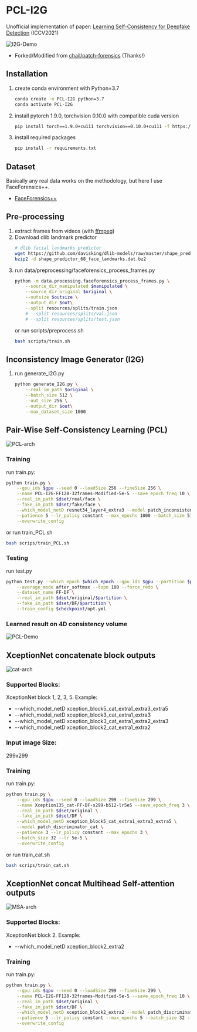 # PCL-I2G
Unofficial implementation of paper: [Learning Self-Consistency for Deepfake Detection](https://arxiv.org/pdf/2012.09311.pdf) (ICCV2021)

![I2G-Demo](img/I2G.png)

* Forked/Modified from [chail/patch-forensics](https://github.com/chail/patch-forensics) (Thanks!)

## Installation
1. create conda environment with Python=3.7
    ```bash
    conda create -n PCL-I2G python=3.7
    conda activate PCL-I2G
    ```
2. install pytorch 1.9.0, torchvision 0.10.0 with compatible cuda version
    ```bash
    pip install torch==1.9.0+cu111 torchvision==0.10.0+cu111 -f https://download.pytorch.org/whl/torch_stable.html
    ```
3. install required packages
    ```bash
    pip install -r requirements.txt
    ```

## Dataset
Basically any real data works on the methodology, but here I use FaceForensics++.
* [FaceForensics++](https://github.com/ondyari/FaceForensics)

## Pre-processing
1. extract frames from videos (with [ffmpeg](https://www.ffmpeg.org/))
2. Download dlib landmark predictor
    ```bash
    # dlib facial landmarks predictor
    wget https://github.com/davisking/dlib-models/raw/master/shape_predictor_68_face_landmarks.dat.bz2
    bzip2 -d shape_predictor_68_face_landmarks.dat.bz2
    ```
3. run data/preprocessing/faceforensics_process_frames.py
    ```bash
    python -m data.processing.faceforensics_process_frames.py \
        --source_dir_manipulated $manipulated \
        --source_dir_original $original \
        --outsize $outsize \
        --output_dir $out\
        --split resources/splits/train.json
        # --split resources/splits/val.json
        # --split resources/splits/test.json
    ```
    or run scripts/preprocess.sh
    ```bash
    bash scripts/train.sh
    ```

## Inconsistency Image Generator (I2G)

1. run generate_I2G.py
    ```bash
    python generate_I2G.py \
        --real_im_path $original \
        --batch_size 512 \
        --out_size 256 \
        --output_dir $out\
        --max_dataset_size 1000
    ```

## Pair-Wise Self-Consistency Learning (PCL)  
![PCL-arch](img/PCL.png)

### Training
run train.py: 
```bash
python train.py \
	--gpu_ids $gpu --seed 0 --loadSize 256 --fineSize 256 \
	--name PCL-I2G-FF128-32frames-Modified-5e-5 --save_epoch_freq 10 \
 	--real_im_path $dset/real/face \
 	--fake_im_path $dset/fake/face \
	--which_model_netD resnet34_layer4_extra3 --model patch_inconsistency_discriminator --lbda 10 \
	--patience 5 --lr_policy constant --max_epochs 1000 --batch_size 512 --lr 5e-5 \
	--overwrite_config
```
or run train_PCL.sh
```bash
bash scrips/train_PCL.sh
```

### Testing
run test.py
```bash
python test.py --which_epoch $which_epoch --gpu_ids $gpu --partition $partition \
    --average_mode after_softmax --topn 100 --force_redo \
    --dataset_name FF-DF \
    --real_im_path $dset/original/$partition \
    --fake_im_path $dset/DF/$partition \
    --train_config $checkpoint/opt.yml
```

### Learned result on 4D consistency volume
![PCL-Demo](img/PCL-Demo.png)


## XceptionNet concatenate block outputs 
![cat-arch](img/cat.png)

### Supported Blocks:
XceptionNet block 1, 2, 3, 5. Example:
* --which_model_netD xception_block5_cat_extra1_extra3_extra5
* --which_model_netD xception_block3_cat_extra1_extra3
* --which_model_netD xception_block3_cat_extra1_extra2_extra3
* --which_model_netD xception_block2_cat_extra1_extra2

### Input image Size:
299x299

### Training
run train.py: 
```bash
python train.py \
	--gpu_ids $gpu --seed 0 --loadSize 299 --fineSize 299 \
	--name Xception135_cat-FF-DF-s299-b512-lr5e5 --save_epoch_freq 3 \
 	--real_im_path $dset/original \
 	--fake_im_path $dset/DF \
	--which_model_netD xception_block5_cat_extra1_extra3_extra5 \
	--model patch_discriminator_cat \
	--patience 3 --lr_policy constant --max_epochs 3 \
	--batch_size 32 --lr 5e-5 \
	--overwrite_config
```
or run train_cat.sh
```bash
bash scrips/train_cat.sh
```

## XceptionNet concat Multihead Self-attention outputs 
![MSA-arch](img/MSA.png)

### Supported Blocks:
XceptionNet block 2. Example:
* --which_model_netD xception_block2_extra2

### Training
run train.py: 
```bash
python train.py \
	--gpu_ids $gpu --seed 0 --loadSize 299 --fineSize 299 \
	--name PCL-I2G-FF128-32frames-Modified-5e-5 --save_epoch_freq 10 \
 	--real_im_path $dset/original \
 	--fake_im_path $dset/DF \
	--which_model_netD xception_block2_extra2 --model patch_discriminator_multihead_selfattention --lbda 10 \
	--patience 5 --lr_policy constant --max_epochs 5 --batch_size 32 --lr 5e-5 \
	--overwrite_config
```